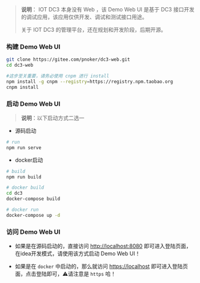 > **说明**： IOT DC3 本身没有 Web ，该 Demo Web UI 是基于 DC3 接口开发的调试应用，该应用仅供开发、调试和测试接口用途。
>
> 关于 IOT DC3 的管理平台，还在规划和开发阶段，后期开源。



### 构建 Demo Web UI

```bash
git clone https://gitee.com/pnoker/dc3-web.git
cd dc3-web

#这步至关重要，请务必使用 cnpm 进行 install
npm install -g cnpm --registry=https://registry.npm.taobao.org
cnpm install
```



### 启动 Demo Web UI

> **说明**：以下启动方式二选一

- 源码启动

```bash
# run
npm run serve
```
- docker启动
```bash
# build 
npm run build

# docker build
cd dc3
docker-compose build

# docker run 
docker-compose up -d
```



### 访问 Demo Web UI

- 如果是在源码启动的，直接访问 [http://localhost:8080](http://localhost:8080) 即可进入登陆页面，在idea开发模式，请使用该方式启动 Demo Web UI！

- 如果是在 `docker` 中启动的，那么就访问 [https://localhost](https://localhost) 即可进入登陆页面，点击登陆即可，⚠️请注意是 `https` 哈！